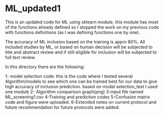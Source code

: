 # ML_updated1
This is an updated code for ML using sklearn module, this module has most of the functions already defined so I stopped the work on my previous code with functions definitions (as I was defining functions one by one). 

The accuracy of ML inclusion based on the training is appro 80%. All included studies by ML, or based on human decision will be subjected to title and abstract review and if still eligible for inclusion will be subjected to full text review.

In this directory there are the following: 

1- model selection code: this is the code where I tested several Algorithm/models to see which one can be trained best for our data to give high accuracy of inclusion prediction. based on model selection_test I used one module
2- Algorithm comparison graph(png)
3-input file named ML_screening1.csv
4-Training and prediction codes
5-Confusion matrix code and figure were uploaded. 
6-Extended notes on current protocol and future recommendation for future protocols were added.
